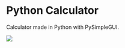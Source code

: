 # Python Calculator


Calculator made in Python with PySimpleGUI.

![](https://media.giphy.com/media/XynIlmWjuGCLTtQ7AD/giphy.gif)

